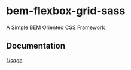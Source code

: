 # bem-flexbox-grid-sass
A Simple BEM Oriented CSS Framework

## Documentation
*[Usage](https://trivision-developer.github.io/bem-flexbox-grid-sass/index.html)*
